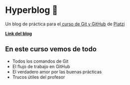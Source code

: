 # Hyperblog 💚
Un blog de práctica para el[ curso de Git y GitHub](https://platzi.com/cursos/git-github/ " curso de Git y GitHub") de [Platzi](https://platzi.com/ "Platzi")

[**Link del blog**](https://josbranil.github.io/hyperblog/index.html "Haz click aquí para ir al blog")

## En este curso vemos de todo
* Todos los comandos de Git
* El flujo de trabajo en GitHub
* El verdadero amor por las buenas prácticas
* Trucos útiles del profesor
